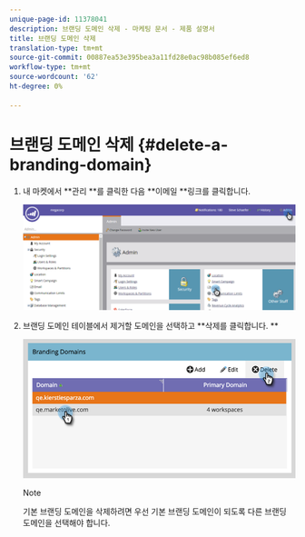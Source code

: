 ```yaml
---
unique-page-id: 11378041
description: 브랜딩 도메인 삭제 - 마케팅 문서 - 제품 설명서
title: 브랜딩 도메인 삭제
translation-type: tm+mt
source-git-commit: 00887ea53e395bea3a11fd28e0ac98b085ef6ed8
workflow-type: tm+mt
source-wordcount: '62'
ht-degree: 0%

---
```



# 브랜딩 도메인 삭제 {#delete-a-branding-domain}

1. 내 마켓에서 **관리 **를 클릭한 다음 **이메일 **링크를 클릭합니다.

   ![](assets/image2016-6-29-16-3a42-3a20.png)

1. 브랜딩 도메인 테이블에서 제거할 도메인을 선택하고 **삭제를 클릭합니다. **

   ![](assets/image2016-8-12-11-3a0-3a26.png)

   >[!NOTE]
   >
   >기본 브랜딩 도메인을 삭제하려면 우선 기본 브랜딩 도메인이 되도록 다른 브랜딩 도메인을 선택해야 합니다.

